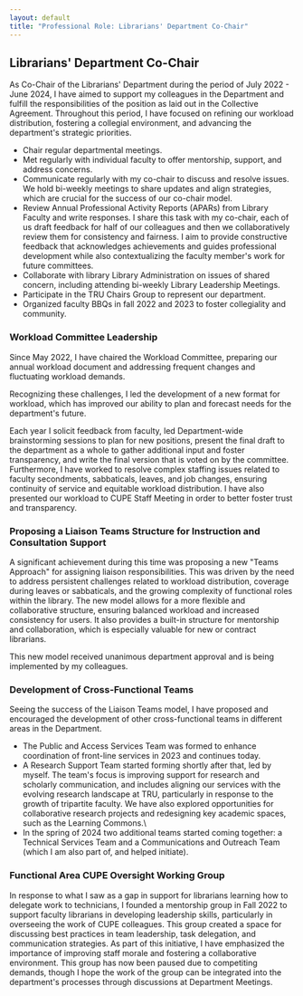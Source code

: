 ```yaml
---
layout: default
title: "Professional Role: Librarians' Department Co-Chair"
---
```


## Librarians' Department Co-Chair

As Co-Chair of the Librarians' Department during the period of July
2022 - June 2024, I have aimed to support my colleagues in the
Department and fulfill the responsibilities of the position as laid out
in the Collective Agreement. Throughout this period, I have focused on
refining our workload distribution, fostering a collegial environment,
and advancing the department's strategic priorities.

-   Chair regular departmental meetings.
-   Met regularly with individual faculty to offer mentorship, support,
    and address concerns.
-   Communicate regularly with my co-chair to discuss and resolve
    issues. We hold bi-weekly meetings to share updates and align
    strategies, which are crucial for the success of our co-chair model.
-   Review Annual Professional Activity Reports (APARs) from Library
    Faculty and write responses. I share this task with my co-chair,
    each of us draft feedback for half of our colleagues and then we
    collaboratively review them for consistency and fairness. I aim to
    provide constructive feedback that acknowledges achievements and
    guides professional development while also contextualizing the
    faculty member's work for future committees.
-   Collaborate with library Library Administration on issues of shared
    concern, including attending bi-weekly Library Leadership Meetings.
-   Participate in the TRU Chairs Group to represent our department.
-   Organized faculty BBQs in fall 2022 and 2023 to foster collegiality
    and community.

### Workload Committee Leadership

Since May 2022, I have chaired the Workload Committee, preparing our
annual workload document and addressing frequent changes and fluctuating
workload demands.

Recognizing these challenges, I led the development of a new format for
workload, which has improved our ability to plan and forecast needs for
the department's future.

Each year I solicit feedback from faculty, led Department-wide
brainstorming sessions to plan for new positions, present the final
draft to the department as a whole to gather additional input and foster
transparency, and write the final version that is voted on by the
committee. Furthermore, I have worked to resolve complex staffing issues
related to faculty secondments, sabbaticals, leaves, and job changes,
ensuring continuity of service and equitable workload distribution. I
have also presented our workload to CUPE Staff Meeting in order to
better foster trust and transparency.

### Proposing a Liaison Teams Structure for Instruction and Consultation Support

A significant achievement during this time was proposing a new "Teams
Approach" for assigning liaison responsibilities. This was driven by the
need to address persistent challenges related to workload distribution,
coverage during leaves or sabbaticals, and the growing complexity of
functional roles within the library. The new model allows for a more
flexible and collaborative structure, ensuring balanced workload and
increased consistency for users. It also provides a built-in structure
for mentorship and collaboration, which is especially valuable for new
or contract librarians.

This new model received unanimous department approval and is being
implemented by my colleagues.

### Development of Cross-Functional Teams

Seeing the success of the Liaison Teams model, I have proposed and
encouraged the development of other cross-functional teams in different
areas in the Department.

-   The Public and Access Services Team was formed to enhance
    coordination of front-line services in 2023 and continues today.
-   A Research Support Team started forming shortly after that, led by
    myself. The team's focus is improving support for research and
    scholarly communication, and includes aligning our services with the
    evolving research landscape at TRU, particularly in response to the
    growth of tripartite faculty. We have also explored opportunities
    for collaborative research projects and redesigning key academic
    spaces, such as the Learning Commons.\
-   In the spring of 2024 two additional teams started coming together:
    a Technical Services Team and a Communications and Outreach Team
    (which I am also part of, and helped initiate).

### Functional Area CUPE Oversight Working Group

In response to what I saw as a gap in support for librarians learning
how to delegate work to technicians, I founded a mentorship group in
Fall 2022 to support faculty librarians in developing leadership skills,
particularly in overseeing the work of CUPE colleagues. This group
created a space for discussing best practices in team leadership, task
delegation, and communication strategies. As part of this initiative, I
have emphasized the importance of improving staff morale and fostering a
collaborative environment. This group has now been paused due to
competiting demands, though I hope the work of the group can be
integrated into the department's processes through discussions at
Department Meetings.
